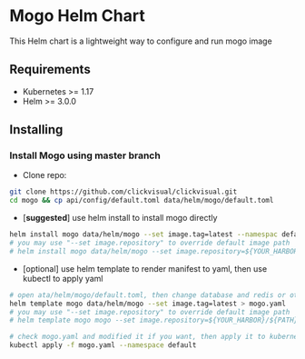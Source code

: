 # Mogo Helm Chart

This Helm chart is a lightweight way to configure and run mogo image

## Requirements

- Kubernetes >= 1.17
- Helm >= 3.0.0

## Installing 

### Install Mogo using master branch

- Clone repo:
```bash
git clone https://github.com/clickvisual/clickvisual.git
cd mogo && cp api/config/default.toml data/helm/mogo/default.toml
```

- [**suggested**] use helm install to install mogo directly
```bash
helm install mogo data/helm/mogo --set image.tag=latest --namespac default
# you may use "--set image.repository" to override default image path
# helm install mogo data/helm/mogo --set image.repository=${YOUR_HARBOR}/${PATH}/mogo --set image.tag=latest --namespace default
```

- [optional] use helm template to render manifest to yaml, then use kubectl to apply yaml 
```bash
# open ata/helm/mogo/default.toml, then change database and redis or other section configuration, then use helm to render yaml to local directory
helm template mogo data/helm/mogo --set image.tag=latest > mogo.yaml
# you may use "--set image.repository" to override default image path
# helm template mogo mogo --set image.repository=${YOUR_HARBOR}/${PATH}/mogo --set image.tag=latest > mogo.yaml

# check mogo.yaml and modified it if you want, then apply it to kubernetes with kubectl
kubectl apply -f mogo.yaml --namespace default
```
